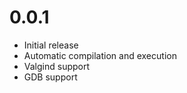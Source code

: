 # 0.0.1 #

*   Initial release
*   Automatic compilation and execution
*   Valgind support
*   GDB support

